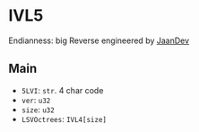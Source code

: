 # IVL5
Endianness: big
Reverse engineered by [JaanDev](https://github.com/JaanDev)

## Main
* `5LVI`: `str`. 4 char code
* `ver`: `u32`
* `size`: `u32`
* `LSVOctrees`: `IVL4[size]`